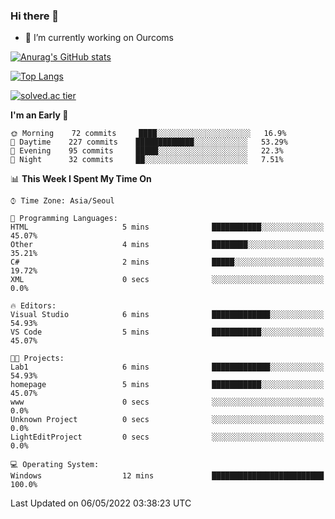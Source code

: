 ### Hi there 👋

- 🔭 I’m currently working on Ourcoms

<!--
**Rhange/Rhange** is a ✨ _special_ ✨ repository because its `README.md` (this file) appears on your GitHub profile.

Here are some ideas to get you started:

- 🌱 I’m currently learning ...
- 👯 I’m looking to collaborate on ...
- 🤔 I’m looking for help with ...
- 💬 Ask me about ...
- 📫 How to reach me: ...
- 😄 Pronouns: ...
- ⚡ Fun fact: ...
-->

[![Anurag's GitHub stats](https://github-readme-stats.vercel.app/api?username=rhange&show_icons=true&theme=gruvbox)](https://github.com/anuraghazra/github-readme-stats)

[![Top Langs](https://github-readme-stats.vercel.app/api/top-langs/?username=rhange&layout=compact&theme=gruvbox)](https://github.com/anuraghazra/github-readme-stats)

[![solved.ac tier](http://mazassumnida.wtf/api/generate_badge?boj=rhange0511)](https://solved.ac/rhange0511)

  <!--START_SECTION:waka-->
**I'm an Early 🐤** 

```text
🌞 Morning    72 commits     ████░░░░░░░░░░░░░░░░░░░░░   16.9% 
🌆 Daytime    227 commits    █████████████░░░░░░░░░░░░   53.29% 
🌃 Evening    95 commits     █████░░░░░░░░░░░░░░░░░░░░   22.3% 
🌙 Night      32 commits     ██░░░░░░░░░░░░░░░░░░░░░░░   7.51%

```


📊 **This Week I Spent My Time On** 

```text
⌚︎ Time Zone: Asia/Seoul

💬 Programming Languages: 
HTML                     5 mins              ███████████░░░░░░░░░░░░░░   45.07% 
Other                    4 mins              ████████░░░░░░░░░░░░░░░░░   35.21% 
C#                       2 mins              █████░░░░░░░░░░░░░░░░░░░░   19.72% 
XML                      0 secs              ░░░░░░░░░░░░░░░░░░░░░░░░░   0.0%

🔥 Editors: 
Visual Studio            6 mins              █████████████░░░░░░░░░░░░   54.93% 
VS Code                  5 mins              ███████████░░░░░░░░░░░░░░   45.07%

🐱‍💻 Projects: 
Lab1                     6 mins              █████████████░░░░░░░░░░░░   54.93% 
homepage                 5 mins              ███████████░░░░░░░░░░░░░░   45.07% 
www                      0 secs              ░░░░░░░░░░░░░░░░░░░░░░░░░   0.0% 
Unknown Project          0 secs              ░░░░░░░░░░░░░░░░░░░░░░░░░   0.0% 
LightEditProject         0 secs              ░░░░░░░░░░░░░░░░░░░░░░░░░   0.0%

💻 Operating System: 
Windows                  12 mins             █████████████████████████   100.0%

```


 Last Updated on 06/05/2022 03:38:23 UTC
<!--END_SECTION:waka-->
